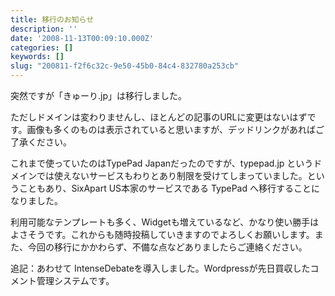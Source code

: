 ```yaml
---
title: 移行のお知らせ
description: ''
date: '2008-11-13T00:09:10.000Z'
categories: []
keywords: []
slug: "200811-f2f6c32c-9e50-45b0-84c4-832780a253cb"
---
```

突然ですが「きゅーり.jp」は移行しました。

ただしドメインは変わりませんし、ほとんどの記事のURLに変更はないはずです。画像も多くのものは表示されていると思いますが、デッドリンクがあればご了承ください。

これまで使っていたのはTypePad Japanだったのですが、typepad.jp というドメインでは使えないサービスもわりとあり制限を受けてしまっていました。ということもあり、SixApart US本家のサービスである TypePad へ移行することになりました。

利用可能なテンプレートも多く、Widgetも増えているなど、かなり使い勝手はよさそうです。これからも随時投稿していきますのでよろしくお願いします。また、今回の移行にかかわらず、不備な点などありましたらご連絡ください。

追記：あわせて IntenseDebateを導入しました。Wordpressが先日買収したコメント管理システムです。